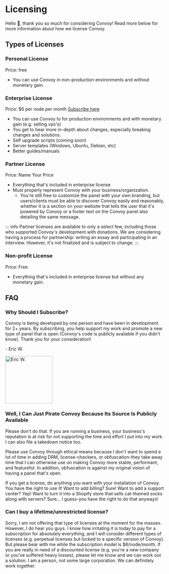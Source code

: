 # Licensing

Hello 👋, thank you so much for considering Convoy! Read more below for more information about how we license Convoy.

## Types of Licenses

### Personal License
Price: free
- You can use Convoy in non-production environments and without monetary gain.

### Enterprise License
Price: $6 per node per month
[Subscribe here](https://console.convoypanel.com)
- You can use Convoy to for production environments and with monetary gain (e.g. selling vps's)
- You get to hear more in-depth about changes, especially breaking changes and solutions.
- Self upgrade scripts (coming soon)
- Server templates (Windows, Ubuntu, Debian, etc)
- Better guides/manuals

### Partner License
Price: Name Your Price
- Everything that's included in enterprise license
- Must properly represent Convoy with your business/organization.
  - You're still free to customize the panel with your own branding, but users/clients must be able to discover Convoy easily and reasonably, whether it is a section on your website that tells the user that it's powered by Convoy or a footer text on the Convoy panel also detailing the same message.

::: info
Partner licenses are available to only a select few, including those who supported Convoy's development with donations. We are considering having a process for partnership: writing an essay and participating in an interview. However, it's not finalized and is subject to change.
:::

### Non-profit License
Price: Free
- Everything that's included in enterprise license but without any monetary gain.

## FAQ

### Why Should I Subscribe?

Convoy is being developed by one person and have been in development for 2+ years. By subscribing, you help support my work and promote a new type of panel that is open (Convoy's code is publicly available if you didn't know). Thank you for your consideration!

\- Eric W.

<img src='https://imgur.com/ae78KZ9.png' width='150' alt='Eric W.'>


### Well, I Can Just Pirate Convoy Because Its Source Is Publicly Available

Please don't do that. If you are running a business, your business's reputation is at risk for not supporting the time and effort I put into my work. I can also file a takedown notice too.

Please use Convoy through ethical means because I don't want to spend a lot of time in adding DRM, license-checkers, or obfuscation-they take away time that I can otherwise use on making Convoy more stable, performant, and featureful. In addition, obfuscation is against my original vision of having a panel that's open.

If you get a license, do anything you want with your installation of Convoy. You have the right to use it! Want to add billing? Sure! Want to add a support center? Yep! Want to turn it into a Shopify store that sells cat-themed socks along with servers? Sure... I guess-you have the right to do that anyways!

### Can I buy a lifetime/unrestricted license?

Sorry, I am not offering that type of licenses at the moment for the masses. However, I do hear you guys. I know how irritating it is today to pay for a subscription for absolutely everything, and I will consider different types of licenses (e.g. perpetual licenses but locked to a specific version of Convoy). But please bear with me while the subscription model is $6/node/month. If you are really in need of a discounted license (e.g. you're a new company or you've suffered heavy losses), please let me know and we can work out a solution. I am a person, not some large corporation. We can definitely work together.
